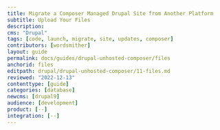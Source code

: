 ```yaml
---
title: Migrate a Composer Managed Drupal Site from Another Platform
subtitle: Upload Your Files
description: 
cms: "Drupal"
tags: [code, launch, migrate, site, updates, composer]
contributors: [wordsmither]
layout: guide
permalink: docs/guides/drupal-unhosted-composer/files
anchorid: files
editpath: drupal/drupal-unhosted-composer/11-files.md
reviewed: "2022-12-13"
contenttype: [guide]
categories: [database]
newcms: [drupal9]
audience: [development]
product: [--]
integration: [--]
---
```


<Partial file="migrate/drupal-addfiles.md" />
